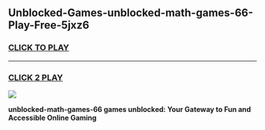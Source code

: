 
## Unblocked-Games-unblocked-math-games-66-Play-Free-5jxz6
<h3>
<a href="https://premium76.site?title=unblocked-math-games-66&ref=23A">CLICK TO PLAY</a></h3>
<hr>

<h3>
<a href="https://premium76.site?title=unblocked-math-games-66&ref=23A">CLICK 2 PLAY</a>
  
</h3>

<a href="https://premium76.site?title=unblocked-math-games-66&ref=23A"><img src="https://clearcache.store/games.png"></a>


**unblocked-math-games-66 games unblocked: Your Gateway to Fun and Accessible Online Gaming**
